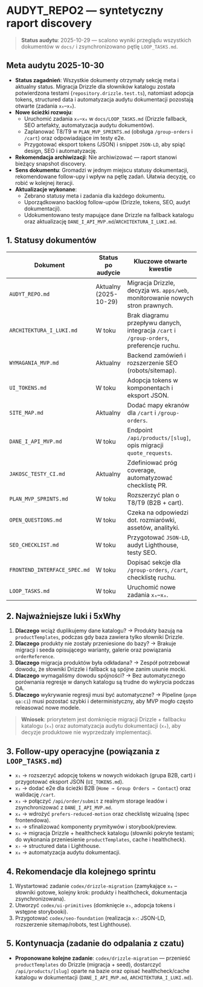# AUDYT_REPO2 — syntetyczny raport discovery

> **Status audytu**: 2025-10-29 — scalono wyniki przeglądu wszystkich dokumentów w `docs/` i zsynchronizowano pętlę `LOOP_TASKS.md`.

## Meta audytu 2025-10-30
- **Status zagadnień**: Wszystkie dokumenty otrzymały sekcję meta i aktualny status. Migracja Drizzle dla słowników katalogu została potwierdzona testami (`repository.drizzle.test.ts`), natomiast adopcja tokens, structured data i automatyzacja audytu dokumentacji pozostają otwarte (zadania `x₆`–`x₈`).
- **Nowe ścieżki rozwoju**:
  - Uruchomić zadania `x₆`–`x₈` w `docs/LOOP_TASKS.md` (Drizzle fallback, SEO artefakty, automatyzacja audytu dokumentów).
  - Zaplanować T8/T9 w `PLAN_MVP_SPRINTS.md` (obsługa `/group-orders` i `/cart`) oraz odpowiadające im testy e2e.
  - Przygotować eksport tokens (JSON) i snippet `JSON-LD`, aby spiąć design, SEO i automatyzację.
- **Rekomendacja archiwizacji**: Nie archiwizować — raport stanowi bieżący snapshot discovery.
- **Sens dokumentu**: Gromadzi w jednym miejscu statusy dokumentacji, rekomendowane follow-upy i wpływ na pętlę zadań. Ułatwia decyzję, co robić w kolejnej iteracji.
- **Aktualizacje wykonane**:
  - Zebrano statusy meta i zadania dla każdego dokumentu.
  - Uporządkowano backlog follow-upów (Drizzle, tokens, SEO, audyt dokumentacji).
  - Udokumentowano testy mapujące dane Drizzle na fallback katalogu oraz aktualizację `DANE_I_API_MVP.md`/`ARCHITEKTURA_I_LUKI.md`.

## 1. Statusy dokumentów
| Dokument | Status po audycie | Kluczowe otwarte kwestie |
| --- | --- | --- |
| `AUDYT_REPO.md` | Aktualny (2025-10-29) | Migracja Drizzle, decyzja ws. `apps/web`, monitorowanie nowych stron prawnych. |
| `ARCHITEKTURA_I_LUKI.md` | W toku | Brak diagramu przepływu danych, integracja `/cart` i `/group-orders`, preferencje ruchu. |
| `WYMAGANIA_MVP.md` | Aktualny | Backend zamówień i rozszerzenie SEO (robots/sitemap). |
| `UI_TOKENS.md` | W toku | Adopcja tokens w komponentach i eksport JSON. |
| `SITE_MAP.md` | Aktualny | Dodać mapy ekranów dla `/cart` i `/group-orders`. |
| `DANE_I_API_MVP.md` | W toku | Endpoint `/api/products/[slug]`, opis migracji `quote_requests`. |
| `JAKOSC_TESTY_CI.md` | Aktualny | Zdefiniować próg coverage, automatyzować checklistę PR. |
| `PLAN_MVP_SPRINTS.md` | W toku | Rozszerzyć plan o T8/T9 (B2B + cart). |
| `OPEN_QUESTIONS.md` | W toku | Czeka na odpowiedzi dot. rozmiarówki, assetów, analityki. |
| `SEO_CHECKLIST.md` | W toku | Przygotować `JSON-LD`, audyt Lighthouse, testy SEO. |
| `FRONTEND_INTERFACE_SPEC.md` | W toku | Dopisać sekcje dla `/group-orders`, `/cart`, checklistę ruchu. |
| `LOOP_TASKS.md` | W toku | Uruchomić nowe zadania `x₆`–`x₈`. |

## 2. Najważniejsze luki i 5xWhy
1. **Dlaczego** wciąż duplikujemy dane katalogu? → Produkty bazują na `productTemplates`, podczas gdy baza zawiera tylko słowniki Drizzle.
2. **Dlaczego** produkty nie zostały przeniesione do bazy? → Brakuje migracji i seeda opisującego warianty, galerie oraz powiązania `orderReference`.
3. **Dlaczego** migracja produktów była odkładana? → Zespół potrzebował dowodu, że słowniki Drizzle i fallback są spójne zanim usunie mocki.
4. **Dlaczego** wymagaliśmy dowodu spójności? → Bez automatycznego porównania regresje w danych katalogu są trudne do wykrycia podczas QA.
5. **Dlaczego** wykrywanie regresji musi być automatyczne? → Pipeline (`pnpm qa:ci`) musi pozostać szybki i deterministyczny, aby MVP mogło często releasować nowe modele.

> **Wniosek**: priorytetem jest domknięcie migracji Drizzle + fallbacku katalogu (`x₆`) oraz automatyzacja audytu dokumentacji (`x₈`), aby decyzje produktowe nie wyprzedzały implementacji.

## 3. Follow-upy operacyjne (powiązania z `LOOP_TASKS.md`)
- `x₁` → rozszerzyć adopcję tokens w nowych widokach (grupa B2B, cart) i przygotować eksport JSON (`UI_TOKENS.md`).
- `x₂` → dodać e2e dla ścieżki B2B (`Home → Group Orders → Contact`) oraz walidację `/cart`.
- `x₃` → połączyć `/api/order/submit` z realnym storage leadów i zsynchronizować z `DANE_I_API_MVP.md`.
- `x₄` → wdrożyć `prefers-reduced-motion` oraz checklistę wizualną (spec frontendowa).
- `x₅` → sfinalizować komponenty prymitywów i storybook/preview.
- `x₆` → migracja Drizzle + healthcheck katalogu (słowniki pokryte testami; do wykonania przeniesienie `productTemplates`, cache i healthcheck).
- `x₇` → structured data i Lighthouse.
- `x₈` → automatyzacja audytu dokumentacji.

## 4. Rekomendacje dla kolejnego sprintu
1. Wystartować zadanie `codex/drizzle-migration` (zamykające `x₆` – słowniki gotowe, kolejny krok: produkty i healthcheck, dokumentacja zsynchronizowana).
2. Utworzyć `codex/ui-primitives` (domknięcie `x₅`, adopcja tokens i wstępne storybooki).
3. Przygotować `codex/seo-foundation` (realizacja `x₇`: JSON-LD, rozszerzenie sitemap/robots, test Lighthouse).

## 5. Kontynuacja (zadanie do odpalania z czatu)
- **Proponowane kolejne zadanie**: `codex/drizzle-migration` — przenieść `productTemplates` do Drizzle (migracja + seed), dostarczyć `/api/products/[slug]` oparte na bazie oraz opisać healthcheck/cache katalogu w dokumentacji (`DANE_I_API_MVP.md`, `ARCHITEKTURA_I_LUKI.md`).
